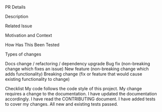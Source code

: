 PR Details

Description

Related Issue

Motivation and Context

How Has This Been Tested

Types of changes

 Docs change / refactoring / dependency upgrade
 Bug fix (non-breaking change which fixes an issue)
 New feature (non-breaking change which adds functionality)
 Breaking change (fix or feature that would cause existing functionality to change)
 
Checklist
 My code follows the code style of this project.
 My change requires a change to the documentation.
 I have updated the documentation accordingly.
 I have read the CONTRIBUTING document.
 I have added tests to cover my changes.
 All new and existing tests passed.
